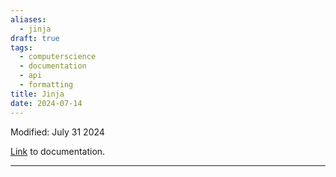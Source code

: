```yaml
---
aliases:
  - jinja
draft: true
tags:
  - computerscience
  - documentation
  - api
  - formatting
title: Jinja
date: 2024-07-14
---
```

Modified: July 31 2024 

[Link](https://jinja.palletsprojects.com/en/3.1.x/) to documentation.

-------------------------------------------------------------------------------


